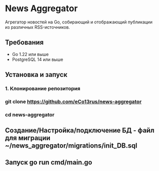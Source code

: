 # News Aggregator

Агрегатор новостей на Go, собирающий и отображающий публикации из различных RSS-источников.

## Требования

- Go 1.22 или выше
- PostgreSQL 14 или выше

## Установка и запуск

### 1. Клонирование репозитория

### git clone https://github.com/eCo13rus/news-aggregator

### cd news-aggregator

## Создание/Настройка/подключение БД - файл для миграции ~/news_aggregator/migrations/init_DB.sql

## Запуск go run cmd/main.go





